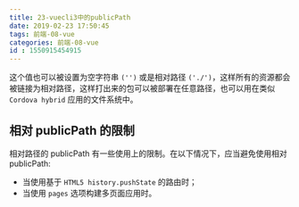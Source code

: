 ```yaml
---
title: 23-vuecli3中的publicPath
date: 2019-02-23 17:50:45
tags: 前端-08-vue
categories: 前端-08-vue
id : 1550915454915
---
```

这个值也可以被设置为空字符串 `('')` 或是相对路径 `('./')`，这样所有的资源都会被链接为相对路径，这样打出来的包可以被部署在任意路径，也可以用在类似 `Cordova hybrid` 应用的文件系统中。

## 相对 publicPath 的限制

相对路径的 publicPath 有一些使用上的限制。在以下情况下，应当避免使用相对 publicPath:

- 当使用基于 `HTML5 history.pushState` 的路由时；
- 当使用 `pages` 选项构建多页面应用时。

